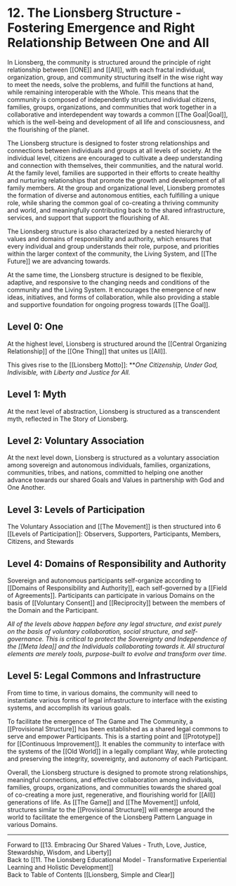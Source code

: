 # 12. The Lionsberg Structure - Fostering Emergence and Right Relationship Between One and All

In Lionsberg, the community is structured around the principle of right relationship between [[ONE]] and [[All]], with each fractal individual, organization, group, and community structuring itself in the wise right way to meet the needs, solve the problems, and fulfill the functions at hand, while remaining interoperable with the Whole. This means that the community is composed of independently structured individual citizens, families, groups, organizations, and communities that work together in a collaborative and interdependent way towards a common [[The Goal|Goal]], which is the well-being and development of all life and consciousness, and the flourishing of the planet.

The Lionsberg structure is designed to foster strong relationships and connections between individuals and groups at all levels of society. At the individual level, citizens are encouraged to cultivate a deep understanding and connection with themselves, their communities, and the natural world. At the family level, families are supported in their efforts to create healthy and nurturing relationships that promote the growth and development of all family members. At the group and organizational level, Lionsberg promotes the formation of diverse and autonomous entities, each fulfilling a unique role, while sharing the common goal of co-creating a thriving community and world, and meaningfully contributing back to the shared infrastructure, services, and support that support the flourishing of All. 

The Lionsberg structure is also characterized by a nested hierarchy of values and domains of responsibility and authority, which ensures that every individual and group understands their role, purpose, and priorities within the larger context of the community, the Living System, and [[The Future]] we are advancing towards.

At the same time, the Lionsberg structure is designed to be flexible, adaptive, and responsive to the changing needs and conditions of the community and the Living System. It encourages the emergence of new ideas, initiatives, and forms of collaboration, while also providing a stable and supportive foundation for ongoing progress towards [[The Goal]].

## Level 0: One

At the highest level, Lionsberg is structured around the [[Central Organizing Relationship]] of the [[One Thing]] that unites us [[All]]. 

This gives rise to the [[Lionsberg Motto]]: ***One Citizenship, Under God, Indivisible, with Liberty and Justice for All.*

## Level 1: Myth 

At the next level of abstraction, Lionsberg is structured as a transcendent myth, reflected in The Story of Lionsberg. 

## Level 2: Voluntary Association 

At the next level down, Lionsberg is structured as a voluntary association among sovereign and autonomous individuals, families, organizations, communities, tribes, and nations, committed to helping one another advance towards our shared Goals and Values in partnership with God and One Another. 

## Level 3: Levels of Participation 

The Voluntary Association and [[The Movement]] is then structured into 6 [[Levels of Participation]]: Observers, Supporters, Participants, Members, Citizens, and Stewards 

## Level 4: Domains of Responsibility and Authority 

Sovereign and autonomous participants self-organize according to [[Domains of Responsibility and Authority]], each self-governed by a [[Field of Agreements]]. Participants can participate in various Domains on the basis of [[Voluntary Consent]] and [[Reciprocity]] between the members of the Domain and the Participant. 

_All of the levels above happen before any legal structure, and exist purely on the basis of voluntary collaboration, social structure, and self-governance. This is critical to protect the Sovereignty and Independence of the [[Meta Idea]] and the Individuals collaborating towards it. All structural elements are merely tools, purpose-built to evolve and transform over time_. 

## Level 5: Legal Commons and Infrastructure

From time to time, in various domains, the community will need to instantiate various forms of legal infrastructure to interface with the existing systems, and accomplish its various goals.  

To facilitate the emergence of The Game and The Community, a [[Provisional Structure]] has been established as a shared legal commons to serve and empower Participants. This is a starting point and [[Prototype]] for [[Continuous Improvement]].  It enables the community to interface with the systems of the [[Old World]] in a legally compliant Way, while protecting and preserving the integrity, sovereignty, and autonomy of each Participant. 

Overall, the Lionsberg structure is designed to promote strong relationships, meaningful connections, and effective collaboration among individuals, families, groups, organizations, and communities towards the shared goal of co-creating a more just, regenerative, and flourishing world for [[All]] generations of life. As [[The Game]] and [[The Movement]] unfold, structures similar to the [[Provisional Structure]] will emerge around the world to facilitate the emergence of the Lionsberg Pattern Language in various Domains. 

____
Forward to [[13.  Embracing Our Shared Values - Truth, Love, Justice, Stewardship, Wisdom, and Liberty]]    
Back to [[11. The Lionsberg Educational Model - Transformative Experiential Learning and Holistic Development]]   
Back to Table of Contents [[Lionsberg, Simple and Clear]]